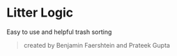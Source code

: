# Litter Logic 
Easy to use and helpful trash sorting  
> created by Benjamin Faershtein and Prateek Gupta
